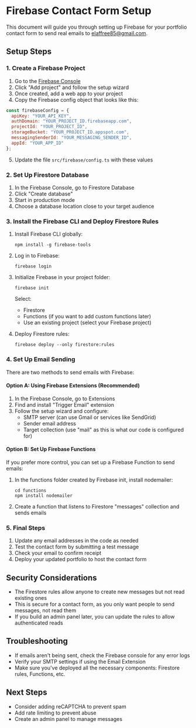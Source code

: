 # Firebase Contact Form Setup

This document will guide you through setting up Firebase for your portfolio contact form to send real emails to elaffree85@gmail.com.

## Setup Steps

### 1. Create a Firebase Project

1. Go to the [Firebase Console](https://console.firebase.google.com/)
2. Click "Add project" and follow the setup wizard
3. Once created, add a web app to your project
4. Copy the Firebase config object that looks like this:

```javascript
const firebaseConfig = {
  apiKey: "YOUR_API_KEY",
  authDomain: "YOUR_PROJECT_ID.firebaseapp.com",
  projectId: "YOUR_PROJECT_ID",
  storageBucket: "YOUR_PROJECT_ID.appspot.com",
  messagingSenderId: "YOUR_MESSAGING_SENDER_ID",
  appId: "YOUR_APP_ID"
};
```

5. Update the file `src/firebase/config.ts` with these values

### 2. Set Up Firestore Database

1. In the Firebase Console, go to Firestore Database
2. Click "Create database"
3. Start in production mode
4. Choose a database location close to your target audience

### 3. Install the Firebase CLI and Deploy Firestore Rules

1. Install Firebase CLI globally:
   ```
   npm install -g firebase-tools
   ```

2. Log in to Firebase:
   ```
   firebase login
   ```

3. Initialize Firebase in your project folder:
   ```
   firebase init
   ```
   
   Select:
   - Firestore
   - Functions (if you want to add custom functions later)
   - Use an existing project (select your Firebase project)

4. Deploy Firestore rules:
   ```
   firebase deploy --only firestore:rules
   ```

### 4. Set Up Email Sending

There are two methods to send emails with Firebase:

#### Option A: Using Firebase Extensions (Recommended)

1. In the Firebase Console, go to Extensions
2. Find and install "Trigger Email" extension
3. Follow the setup wizard and configure:
   - SMTP server (can use Gmail or services like SendGrid)
   - Sender email address
   - Target collection (use "mail" as this is what our code is configured for)

#### Option B: Set Up Firebase Functions

If you prefer more control, you can set up a Firebase Function to send emails:

1. In the functions folder created by Firebase init, install nodemailer:
   ```
   cd functions
   npm install nodemailer
   ```

2. Create a function that listens to Firestore "messages" collection and sends emails

### 5. Final Steps

1. Update any email addresses in the code as needed
2. Test the contact form by submitting a test message
3. Check your email to confirm receipt
4. Deploy your updated portfolio to host the contact form

## Security Considerations

- The Firestore rules allow anyone to create new messages but not read existing ones
- This is secure for a contact form, as you only want people to send messages, not read them
- If you build an admin panel later, you can update the rules to allow authenticated reads

## Troubleshooting

- If emails aren't being sent, check the Firebase console for any error logs
- Verify your SMTP settings if using the Email Extension
- Make sure you've deployed all the necessary components: Firestore rules, Functions, etc.

## Next Steps

- Consider adding reCAPTCHA to prevent spam
- Add rate limiting to prevent abuse
- Create an admin panel to manage messages 